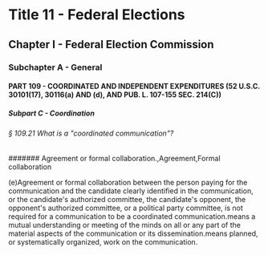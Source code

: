 
# Title 11 - Federal Elections
## Chapter I - Federal Election Commission
### Subchapter A - General
#### PART 109 - COORDINATED AND INDEPENDENT EXPENDITURES (52 U.S.C. 30101(17), 30116(a) AND (d), AND PUB. L. 107-155 SEC. 214(C))
##### Subpart C - Coordination
###### § 109.21 What is a "coordinated communication"?
####### Agreement or formal collaboration.,Agreement,Formal collaboration

(e)Agreement or formal collaboration between the person paying for the communication and the candidate clearly identified in the communication, or the candidate's authorized committee, the candidate's opponent, the opponent's authorized committee, or a political party committee, is not required for a communication to be a coordinated communication.means a mutual understanding or meeting of the minds on all or any part of the material aspects of the communication or its dissemination.means planned, or systematically organized, work on the communication.

